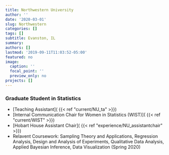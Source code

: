 ```yaml
---
title: Northwestern University
author: ''
date: '2020-03-01'
slug: Northwestern
categories: []
tags: []
subtitle: Evanston, IL
summary: 
authors: []
lastmod: '2019-09-11T11:03:52-05:00'
featured: no
image:
  caption: ''
  focal_point: ''
  preview_only: no
projects: []
---
```


### Graduate Student in Statistics
 - [Teaching Assistant]( {{< ref "current/NU_ta" >}})
 - [Internal Communication Chair for Women in Statistics (WIST)]( {{< ref "current/WIST" >}})
 - [Hobart House Assistant Chair]( {{< ref "experience/NU_assistantchair" >}})
 - Relavent Coursework: Sampling Theory and Applications, Regression Analysis, Design and Analysis of Experiments, Qualitative Data Analysis, Applied Bayesian Inference, Data Visualization (Spring 2020)  
 



